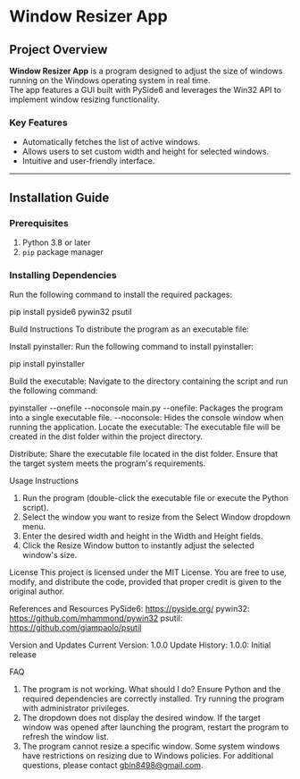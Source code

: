 # Window Resizer App

## Project Overview
**Window Resizer App** is a program designed to adjust the size of windows running on the Windows operating system in real time.  
The app features a GUI built with PySide6 and leverages the Win32 API to implement window resizing functionality.

### Key Features
- Automatically fetches the list of active windows.
- Allows users to set custom width and height for selected windows.
- Intuitive and user-friendly interface.

---

## Installation Guide

### Prerequisites
1. Python 3.8 or later
2. `pip` package manager

### Installing Dependencies
Run the following command to install the required packages:

pip install pyside6 pywin32 psutil

Build Instructions
To distribute the program as an executable file:

Install pyinstaller: Run the following command to install pyinstaller:

pip install pyinstaller

Build the executable: Navigate to the directory containing the script and run the following command:

pyinstaller --onefile --noconsole main.py
--onefile: Packages the program into a single executable file.
--noconsole: Hides the console window when running the application.
Locate the executable: The executable file will be created in the dist folder within the project directory.

Distribute: Share the executable file located in the dist folder. Ensure that the target system meets the program's requirements.

Usage Instructions
1. Run the program (double-click the executable file or execute the Python script).
2. Select the window you want to resize from the Select Window dropdown menu.
3. Enter the desired width and height in the Width and Height fields.
4. Click the Resize Window button to instantly adjust the selected window's size.

License
This project is licensed under the MIT License. You are free to use, modify, and distribute the code, provided that proper credit is given to the original author.

References and Resources
PySide6: https://pyside.org/
pywin32: https://github.com/mhammond/pywin32
psutil: https://github.com/giampaolo/psutil

Version and Updates
Current Version: 1.0.0
Update History:
1.0.0: Initial release

FAQ
1. The program is not working. What should I do?
Ensure Python and the required dependencies are correctly installed.
Try running the program with administrator privileges.
2. The dropdown does not display the desired window.
If the target window was opened after launching the program, restart the program to refresh the window list.
3. The program cannot resize a specific window.
Some system windows have restrictions on resizing due to Windows policies.
For additional questions, please contact gbin8498@gmail.com.
